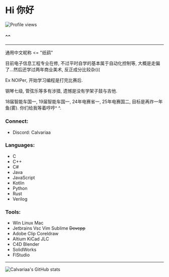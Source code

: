 # Hi 你好

![Profile views](https://komarev.com/ghpvc/?username=calvariaa&label=Profile%20views&color=0e75b6&style=flat)

### `^^`

------

通用中文昵称 <= "纸鹞"

目前电子信息工程专业在修, 不过平时自学的基本属于自动化控制等, 大概是走偏了...然后还学过两年商业美术, 反正成分比较杂(((

Ex NOIPer, 开始学习编程是打完比赛后. 

钢琴七级, 管弦乐等多有涉猎, 遗憾是没有学架子鼓与吉他. 

18届智能车国一, 19届智能车国一, 24年电赛省一, 25年电赛国二, 目标是再炸一年鱼(雾). 你们给我等着哼哼^ ^.

### Connect:
- Discord: Calvariaa

### Languages:
- C
- C++
- C#
- Java
- JavaScript
- Kotlin
- Python
- Rust
- Verilog

### Tools:
- Win Linux Mac
- Jetbrains Vsc Vim Sublime ~~Devcpp~~
- Adobe Clip Coreldraw
- Altium KiCad JLC
- C4D Blender
- SolidWorks
- FlStudio

------

![Calvariaa's GitHub stats](https://github-readme-stats.vercel.app/api?username=Calvariaa&show_icons=true&theme=radical)
